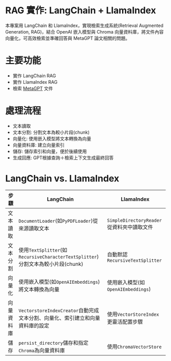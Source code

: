 # RAG 實作: LangChain + LlamaIndex
本專案用 LangChain 和 LlamaIndex，實現檢索生成系統(Retrieval Augmented Generation, RAG)，結合 OpenAI 嵌入模型與 Chroma 向量資料庫，將文件內容向量化，可高效檢索並準確回答與 MetaGPT 論文相關的問題。

# 主要功能
- 實作 LangChain RAG
- 實作 LlamaIndex RAG
- 檢索 [MetaGPT](https://arxiv.org/abs/2308.00352) 文件

# 處理流程
- 文本讀取
- 文本分割: 分割文本為較小片段(chunk)
- 向量化: 使用嵌入模型將文本轉換為向量
- 向量資料庫: 建立向量索引
- 儲存: 儲存索引和向量，便於後續使用
- 生成回應: GPT根據查詢＋檢索上下文生成最終回答

# LangChain vs. LlamaIndex
|步驟|LangChain|LlamaIndex|
|-|-|-|
|文本讀取|`DocumentLoader`(如`PyPDFLoader`)從來源讀取文本|`SimpleDirectoryReader`從資料夾中讀取文件|
|文本分割|使用`TextSplitter`(如`RecursiveCharacterTextSplitter`)分割文本為較小片段(chunk)|自動默認 `RecursiveTextSplitter`|
|向量化|使用嵌入模型(如`OpenAIEmbeddings`)將文本轉換為向量|使用嵌入模型(如`OpenAIEmbeddings`)|
|向量資料庫|`VectorstoreIndexCreator`自動完成文本分割、向量化、索引建立和向量資料庫的設定|使用`VectorStoreIndex`更靈活配置步驟|
|儲存|`persist_directory`儲存和指定`Chroma`為向量資料庫|使用`ChromaVectorStore`|
